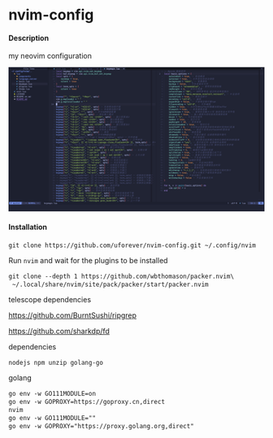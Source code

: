 # nvim-config

#### Description

my neovim configuration

![image](screenshot.png)

#### Installation

```
git clone https://github.com/uforever/nvim-config.git ~/.config/nvim
```

Run `nvim` and wait for the plugins to be installed

```
git clone --depth 1 https://github.com/wbthomason/packer.nvim\
 ~/.local/share/nvim/site/pack/packer/start/packer.nvim
```

telescope dependencies

<https://github.com/BurntSushi/ripgrep>

<https://github.com/sharkdp/fd>

dependencies

```
nodejs npm unzip golang-go
```

golang
```
go env -w GO111MODULE=on
go env -w GOPROXY=https://goproxy.cn,direct
nvim
go env -w GO111MODULE=""
go env -w GOPROXY="https://proxy.golang.org,direct"
```
